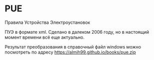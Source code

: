 # PUE
Правила Устройства Электроустановок

ПУЭ в формате xml. Сделано в далеком 2006 году, но в настоящий момент времени всё еще актуально.

Результат преобразования в справочный файл windows можно посмотреть по адресу https://almih99.github.io/books/pue.zip
